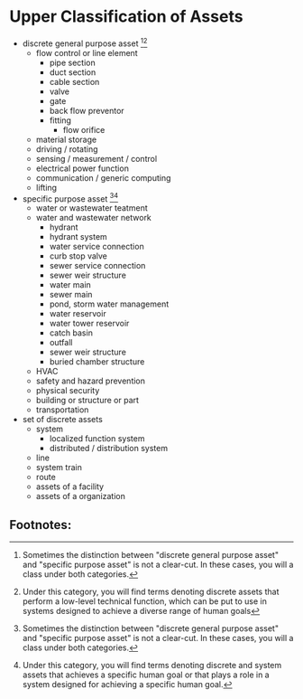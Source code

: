 # Upper Classification of Assets

* discrete general purpose asset [^1][^2]
    * flow control or line element
        * pipe section
        * duct section
        * cable section
        * valve
        * gate
        * back flow preventor
        * fitting
            * flow orifice
    * material storage
    * driving / rotating
    * sensing / measurement / control
    * electrical power function
    * communication / generic computing
    * lifting
* specific purpose asset [^1][^3]
    * water or wastewater teatment
    * water and wastewater network
        * hydrant
        * hydrant system
        * water service connection
        * curb stop valve
        * sewer service connection
        * sewer weir structure
        * water main
        * sewer main
        * pond, storm water management
        * water reservoir
        * water tower reservoir
        * catch basin
        * outfall
        * sewer weir structure
        * buried chamber structure
    * HVAC
    * safety and hazard prevention
    * physical security
    * building or structure or part
    * transportation
* set of discrete assets
    * system
        * localized function system
        * distributed / distribution system
    * line
    * system train
    * route
    * assets of a facility
    * assets of a organization

## Footnotes:
[^1]: Sometimes the distinction between "discrete general purpose asset" and "specific purpose asset" is not a clear-cut. In these cases, you will a class under both categories.
[^2]: Under this category, you will find terms denoting discrete assets that perform a low-level technical function, which can be put to use in systems designed to achieve a diverse range of human goals 
[^3]: Under this category, you will find terms denoting discrete and system assets that achieves a specific human goal or that plays a role in a system designed for achieving a specific human goal.